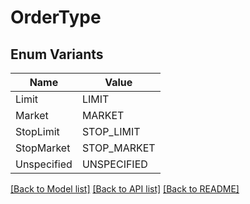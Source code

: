 # OrderType

## Enum Variants

| Name | Value |
|---- | -----|
| Limit | LIMIT |
| Market | MARKET |
| StopLimit | STOP_LIMIT |
| StopMarket | STOP_MARKET |
| Unspecified | UNSPECIFIED |


[[Back to Model list]](../README.md#documentation-for-models) [[Back to API list]](../README.md#documentation-for-api-endpoints) [[Back to README]](../README.md)


